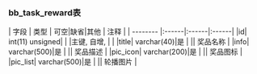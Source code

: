 ### bb_task_reward表
  
| 字段        | 类型 | 可空|缺省|其他  | 注释 |
| -------- |:------|:------|:------|
|id| int(11) unsigned| |   |主键, 自增, |  |
|title| varchar(40)|是 |   || 奖品名称 |
|info| varchar(500)|是 |   || 奖品描述 |
|pic_icon| varchar(200)|是 |   || 奖品图标 |
|pic_list| varchar(500)|是 |   || 轮播图片 |
